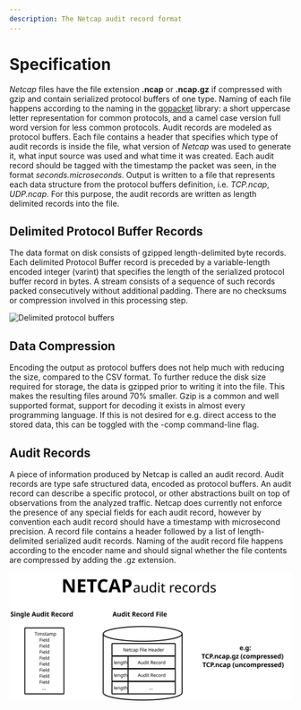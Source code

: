 ```yaml
---
description: The Netcap audit record format
---
```


# Specification

_Netcap_ files have the file extension **.ncap** or **.ncap.gz** if compressed with gzip and contain serialized protocol buffers of one type. Naming of each file happens according to the naming in the [gopacket](https://godoc.org/github.com/google/gopacket) library: a short uppercase letter representation for common protocols, and a camel case version full word version for less common protocols. Audit records are modeled as protocol buffers. Each file contains a header that specifies which type of audit records is inside the file, what version of _Netcap_ was used to generate it, what input source was used and what time it was created. Each audit record should be tagged with the timestamp the packet was seen, in the format _seconds.microseconds_. Output is written to a file that represents each data structure from the protocol buffers definition, i.e. _TCP.ncap_, _UDP.ncap_. For this purpose, the audit records are written as length delimited records into the file.

## Delimited Protocol Buffer Records

The data format on disk consists of gzipped length-delimited byte records. Each delimited Protocol Buffer record is preceded by a variable-length encoded integer \(varint\) that specifies the length of the serialized protocol buffer record in bytes. A stream consists of a sequence of such records packed consecutively without additional padding. There are no checksums or compression involved in this processing step.

![Delimited protocol buffers](https://github.com/dreadl0ck/netcap/tree/767852a00d76fcf7c921a4f3830ae6cec0162481/docs/.gitbook/assets/netcap-delimited%20%281%29.svg)

## Data Compression

Encoding the output as protocol buffers does not help much with reducing the size, compared to the CSV format. To further reduce the disk size required for storage, the data is gzipped prior to writing it into the file. This makes the resulting files around 70% smaller. Gzip is a common and well supported format, support for decoding it exists in almost every programming language. If this is not desired for e.g. direct access to the stored data, this can be toggled with the -comp command-line flag.

## Audit Records

A piece of information produced by Netcap is called an audit record. Audit records are type safe structured data, encoded as protocol buffers. An audit record can describe a specific protocol, or other abstractions built on top of observations from the analyzed traffic. Netcap does currently not enforce the presence of any special fields for each audit record, however by convention each audit record should have a timestamp with microsecond precision. A record file contains a header followed by a list of length-delimited serialized audit records. Naming of the audit record file happens according to the encoder name and should signal whether the file contents are compressed by adding the .gz extension.

![](.gitbook/assets/netcap-audit-record.svg)

